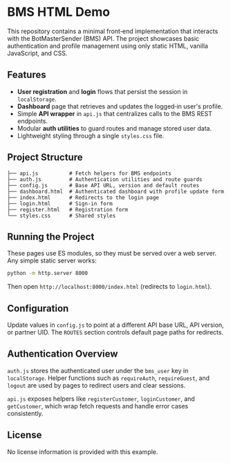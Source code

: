 # BMS HTML Demo

This repository contains a minimal front‑end implementation that interacts with the BotMasterSender (BMS) API. The project showcases basic authentication and profile management using only static HTML, vanilla JavaScript, and CSS.

## Features

- **User registration** and **login** flows that persist the session in `localStorage`.
- **Dashboard** page that retrieves and updates the logged‑in user's profile.
- Simple **API wrapper** in `api.js` that centralizes calls to the BMS REST endpoints.
- Modular **auth utilities** to guard routes and manage stored user data.
- Lightweight styling through a single `styles.css` file.

## Project Structure

```
├── api.js          # Fetch helpers for BMS endpoints
├── auth.js         # Authentication utilities and route guards
├── config.js       # Base API URL, version and default routes
├── dashboard.html  # Authenticated dashboard with profile update form
├── index.html      # Redirects to the login page
├── login.html      # Sign‑in form
├── register.html   # Registration form
└── styles.css      # Shared styles
```

## Running the Project

These pages use ES modules, so they must be served over a web server. Any simple static server works:

```bash
python -m http.server 8000
```

Then open `http://localhost:8000/index.html` (redirects to `login.html`).

## Configuration

Update values in `config.js` to point at a different API base URL, API version, or partner UID. The `ROUTES` section controls default page paths for redirects.

## Authentication Overview

`auth.js` stores the authenticated user under the `bms_user` key in `localStorage`. Helper functions such as `requireAuth`, `requireGuest`, and `logout` are used by pages to redirect users and clear sessions.

`api.js` exposes helpers like `registerCustomer`, `loginCustomer`, and `getCustomer`, which wrap fetch requests and handle error cases consistently.

## License

No license information is provided with this example.

